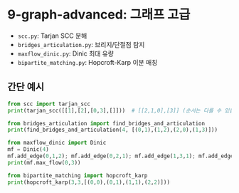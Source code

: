 # 9-graph-advanced: 그래프 고급

- `scc.py`: Tarjan SCC 분해
- `bridges_articulation.py`: 브리지/단절점 탐지
- `maxflow_dinic.py`: Dinic 최대 유량
- `bipartite_matching.py`: Hopcroft-Karp 이분 매칭

## 간단 예시

```python
from scc import tarjan_scc
print(tarjan_scc([[1],[2],[0,3],[]]))  # [[2,1,0],[3]] (순서는 다를 수 있음)
```

```python
from bridges_articulation import find_bridges_and_articulation
print(find_bridges_and_articulation(4, [(0,1),(1,2),(2,0),(1,3)]))
```

```python
from maxflow_dinic import Dinic
mf = Dinic(4)
mf.add_edge(0,1,2); mf.add_edge(0,2,1); mf.add_edge(1,3,1); mf.add_edge(2,3,2)
print(mf.max_flow(0,3))
```

```python
from bipartite_matching import hopcroft_karp
print(hopcroft_karp(3,3,[(0,0),(0,1),(1,1),(2,2)]))
```
